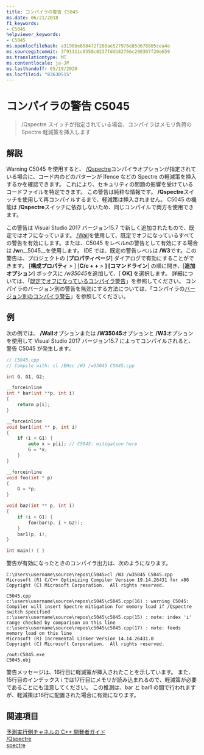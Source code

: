 ```yaml
---
title: コンパイラの警告 C5045
ms.date: 06/21/2018
f1_keywords:
- C5045
helpviewer_keywords:
- C5045
ms.openlocfilehash: a3190be658472f208ae527976e85d678805cea4e
ms.sourcegitcommit: 3f91111c0350c0237fddb82766c290307f20e659
ms.translationtype: MT
ms.contentlocale: ja-JP
ms.lasthandoff: 05/19/2020
ms.locfileid: "83630515"
---
```

# <a name="compiler-warning-c5045"></a>コンパイラの警告 C5045

> /Qspectre スイッチが指定されている場合、コンパイラはメモリ負荷の Spectre 軽減策を挿入します

## <a name="remarks"></a>解説

Warning C5045 を使用すると、 [/Qspectre](../../build/reference/qspectre.md)コンパイラオプションが指定されている場合に、コード内のどのパターンが lfence などの Spectre の軽減策を挿入するかを確認できます。 これにより、セキュリティの問題の影響を受けているコードファイルを特定できます。 この警告は純粋な情報です。 **/Qspectre**スイッチを使用して再コンパイルするまで、軽減策は挿入されません。 C5045 の機能は **/Qspectre**スイッチに依存しないため、同じコンパイルで両方を使用できます。

この警告は Visual Studio 2017 バージョン15.7 で新しく追加されたもので、既定ではオフになっています。 [/Wall](../../build/reference/compiler-option-warning-level.md)を使用して、既定でオフになっているすべての警告を有効にします。または、C5045 をレベル*n*の警告として有効にする場合は __/w__*n*__5045__を使用します。 IDE では、既定の警告レベルは **/W3**です。この警告は、プロジェクトの [**プロパティページ**] ダイアログで有効にすることができます。 [**構成プロパティ**  >  ] [**C/c + +**  >  **] [コマンドライン**] の順に開き、[**追加オプション**] ボックスに */w35045*を追加して、[ **OK]** を選択します。 詳細については、「[既定でオフになっているコンパイラ警告](../../preprocessor/compiler-warnings-that-are-off-by-default.md)」を参照してください。 コンパイラのバージョン別の警告を無効にする方法については、「コンパイラの[バージョン別のコンパイラ警告](compiler-warnings-by-compiler-version.md)」を参照してください。

## <a name="example"></a>例

次の例では、 **/Wall**オプションまたは **/W35045**オプションと **/W3**オプションを使用して Visual Studio 2017 バージョン15.7 によってコンパイルされると、警告 C5045 が発生します。

```cpp
// C5045.cpp
// Compile with: cl /EHsc /W3 /w35045 C5045.cpp

int G, G1, G2;

__forceinline
int * bar(int **p, int i)
{
    return p[i];
}

__forceinline
void bar1(int ** p, int i)
{
    if (i < G1) {
        auto x = p[i]; // C5045: mitigation here
        G = *x;
    }
}

__forceinline
void foo(int * p)
{
    G = *p;
}

void baz(int ** p, int i)
{
    if (i < G1) {
        foo(bar(p, i + G2));
    }
    bar1(p, i);
}

int main() { }
```

警告が有効になったときのコンパイラ出力は、次のようになります。

```Output
C:\Users\username\source\repos\C5045>cl /W3 /w35045 C5045.cpp
Microsoft (R) C/C++ Optimizing Compiler Version 19.14.26431 for x86
Copyright (C) Microsoft Corporation.  All rights reserved.

C5045.cpp
c:\users\username\source\repos\c5045\c5045.cpp(16) : warning C5045: Compiler will insert Spectre mitigation for memory load if /Qspectre switch specified
c:\users\username\source\repos\c5045\c5045.cpp(15) : note: index 'i' range checked by comparison on this line
c:\users\username\source\repos\c5045\c5045.cpp(17) : note: feeds memory load on this line
Microsoft (R) Incremental Linker Version 14.14.26431.0
Copyright (C) Microsoft Corporation.  All rights reserved.

/out:C5045.exe
C5045.obj
```

警告メッセージは、16行目に軽減策が挿入されたことを示しています。 また、15行目のインデックス i では17行目にメモリが読み込まれるので、軽減策が必要であることにも注意してください。 この推測は、bar と bar1 の間で行われますが、軽減策は16行に配置された場合に有効になります。

## <a name="see-also"></a>関連項目

[予測実行側チャネルの C++ 開発者ガイド](../../security/developer-guidance-speculative-execution.md)<br/>
[/Qspectre](../../build/reference/qspectre.md)<br/>
[spectre](../../cpp/spectre.md)
